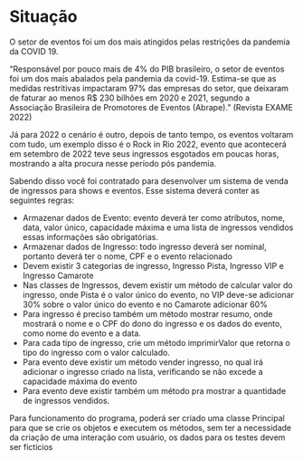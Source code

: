 # Situação
O setor de eventos foi um dos mais atingidos pelas restrições da pandemia da COVID 19.

“Responsável por pouco mais de 4% do PIB brasileiro, o setor de eventos foi um dos mais abalados pela pandemia da covid-19. Estima-se que as medidas restritivas impactaram 97% das empresas do setor, que deixaram de faturar ao menos R$ 230 bilhões em 2020 e 2021, segundo a Associação Brasileira de Promotores de Eventos (Abrape).” (Revista EXAME 2022)

Já para 2022 o cenário é outro, depois de tanto tempo, os eventos voltaram com tudo, um exemplo disso é o Rock in Rio 2022, evento que acontecerá em setembro de 2022 teve seus ingressos esgotados em poucas horas, mostrando a alta procura nesse período pós pandemia.

Sabendo disso você foi contratado para desenvolver um sistema de venda de ingressos para shows e eventos. Esse sistema deverá conter as seguintes regras:

- Armazenar dados de Evento: evento deverá ter como atributos, nome, data, valor único, capacidade máxima e uma lista de ingressos vendidos essas informações são obrigatórias.
- Armazenar dados de Ingresso: todo ingresso deverá ser nominal, portanto deverá ter o nome, CPF e o evento relacionado
- Devem existir 3 categorias de ingresso, Ingresso Pista, Ingresso VIP e Ingresso Camarote
- Nas classes de Ingressos, devem existir um método de calcular valor do ingresso, onde Pista é o valor único do evento, no VIP deve-se adicionar 30% sobre o valor único do evento e no Camarote adicionar 60%
- Para ingresso é preciso também um método mostrar resumo, onde mostrará o nome e o CPF do dono do ingresso e os dados do evento, como nome do evento e a data.
- Para cada tipo de ingresso, crie um método imprimirValor que retorna o tipo do ingresso com o valor calculado.
- Para evento deve existir um método vender ingresso, no qual irá adicionar o ingresso criado na lista, verificando se não excede a capacidade máxima do evento
- Para evento deve existir também um método pra mostrar a quantidade de ingressos vendidos.

Para funcionamento do programa, poderá ser criado uma classe Principal para que se crie os objetos e executem os métodos, sem ter a necessidade da criação de uma interação com usuário, os dados para os testes devem ser fictícios

